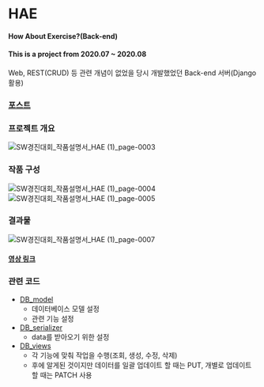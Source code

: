 # HAE

#### How About Exercise?(Back-end)
#### This is a project from 2020.07 ~ 2020.08

Web, REST(CRUD) 등 관련 개념이 없었을 당시 개발했었던 Back-end 서버(Django 활용)

### [포스트]()

### 프로젝트 개요
![SW경진대회_작품설명서_HAE (1)_page-0003](https://user-images.githubusercontent.com/50474972/109842392-6021e880-7c8d-11eb-849d-fa9466f064e7.jpg)

### 작품 구성
![SW경진대회_작품설명서_HAE (1)_page-0004](https://user-images.githubusercontent.com/50474972/109842471-73cd4f00-7c8d-11eb-8640-7ad16526691f.jpg)
![SW경진대회_작품설명서_HAE (1)_page-0005](https://user-images.githubusercontent.com/50474972/109842485-75971280-7c8d-11eb-951f-f7ba86b2772c.jpg)

### 결과물
![SW경진대회_작품설명서_HAE (1)_page-0007](https://user-images.githubusercontent.com/50474972/109842623-995a5880-7c8d-11eb-9a76-6e6bf4cf421f.jpg)

#### [영상 링크](https://www.youtube.com/watch?v=NVYHjHHro0A&feature=youtu.be)

### 관련 코드
- [DB_model](https://github.com/KimUJin3359/HAE_back_end/blob/master/HAE_DB/models.py)
  - 데이터베이스 모델 설정
  - 관련 기능 설정
- [DB_serializer](https://github.com/KimUJin3359/HAE_back_end/blob/master/HAE_DB/serializers.py)
  - data를 받아오기 위한 설정
- [DB_views](https://github.com/KimUJin3359/HAE_back_end/blob/master/HAE_DB/views.py)
  - 각 기능에 맞춰 작업을 수행(조회, 생성, 수정, 삭제)
  - 후에 알게된 것이지만 데이터를 일괄 업데이트 할 때는 PUT, 개별로 업데이트 할 때는 PATCH 사용
